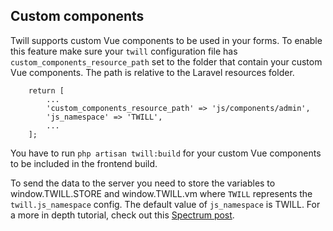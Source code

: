 ## Custom components

Twill supports custom Vue components to be used in your forms. To enable this feature make sure your `twill` configuration file has `custom_components_resource_path` set to the folder that contain your custom Vue components.
The path is relative to the Laravel resources folder. 

```
    return [
        ...
        'custom_components_resource_path' => 'js/components/admin',
        'js_namespace' => 'TWILL',
        ...
    ];
```

You have to run `php artisan twill:build` for your custom Vue components to be included in the frontend build.

To send the data to the server you need to store the variables to window.TWILL.STORE and window.TWILL.vm where `TWILL` represents the `twill.js_namespace` config. The default value of `js_namespace` is TWILL. For a more in depth tutorial, check out this [Spectrum post](https://spectrum.chat/twill/tips-and-tricks/adding-a-custom-block-to-twill-admin-view-with-vuejs~028d79b1-b3cd-4fb7-a89c-ce64af7be4af).
